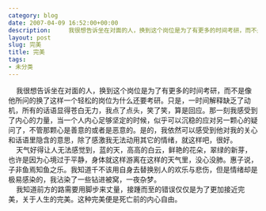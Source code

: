```yaml
---
category: blog
date: 2007-04-09 16:52:00+00:00
description:     我很想告诉坐在对面的人，换到这个岗位是为了有更多的时间考研，而不是像他所
layout: post
slug: 完美
title: 完美
tags:
- 未分类
---
```


    我很想告诉坐在对面的人，换到这个岗位是为了有更多的时间考研，而不是像他所问的换了这样一个轻松的岗位为什么还要考研。只是，一时间解释缺乏了动机，所有的话语显得苍白无力，我点了点头，笑了笑，算是回应。那一刻我感受到了内心的力量，当一个人内心足够坚定的时候，似乎可以沉稳的应对另一颗心的疑问了，不管那颗心是善意的或者是恶意的。是的，我依然可以感受到他对我的关心和话语里隐含的意思，除了感激我无法动用其它的情绪，就这样吧，很好。  
    天气好得让人无法感觉到，蓝的天，高高的白云，鲜艳的花朵，翠绿的新芽，也许是因为心境过于平静，身体就这样游离在这样的天气里，没心没肺。惠子说，子非鱼焉知鱼之乐。我知道千不该用自身去替换别人的欢乐与悲伤，但是情绪却是极易感染的，我沾染了一些钻进被窝，一夜杂梦。  
    我知道前方的路需要用脚步来丈量，接踵而至的错误仅仅是为了更加接近完美，关于人生的完美。这种完美便是死亡前的内心自由。  

